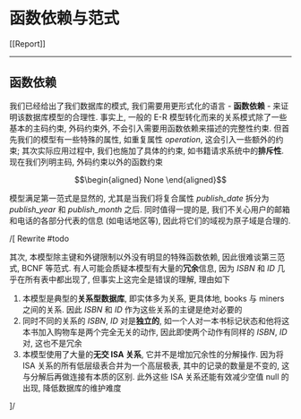 # 函数依赖与范式

[[Report]]

---

## 函数依赖

我们已经给出了我们数据库的模式, 我们需要用更形式化的语言 - **函数依赖** - 来证明该数据库模型的合理性. 事实上, 一般的 E-R 模型转化而来的关系模式除了一些基本的主码约束, 外码约束外, 不会引入需要用函数依赖来描述的完整性约束. 但首先我们的模型有一些特殊的属性, 如重复属性 *operation*, 这会引入一些额外的约束; 其次实际应用过程中, 我们也施加了具体的约束, 如书籍请求系统中的**排斥性**. 现在我们列明主码, 外码约束以外的函数约束

$$\begin{aligned}
    None
\end{aligned}$$

模型满足第一范式是显然的, 尤其是当我们将复合属性 *publish_date* 拆分为 *publish_year* 和 *publish_month* 之后. 同时值得一提的是, 我们不关心用户的邮箱和电话的各部分代表的信息 (如电话地区等), 因此将它们的域视为原子域是合理的.

/[ Rewrite #todo 

其次, 本模型除主键和外键限制以外没有明显的特殊函数依赖, 因此很难谈第三范式, BCNF 等范式. 有人可能会质疑本模型有大量的**冗余**信息, 因为 *ISBN* 和 *ID* 几乎在所有表中都出现了, 但事实上这完全是错误的理解, 理由如下

1. 本模型是典型的**关系型数据库**, 即实体多为关系, 更具体地, books 与 miners 之间的关系. 因此 *ISBN* 和 *ID* 作为这些关系的主键是绝对必要的
2. 同时不同的关系的 *ISBN*, *ID* 对是**独立的**, 如一个人对一本书标记状态和他将这本书加入购物车是两个完全无关的动作, 因此即使两个动作有同样的 *ISBN*, *ID* 对, 这也不是冗余
3. 本模型使用了大量的**无交 ISA 关系**, 它并不是增加冗余性的分解操作. 因为将 ISA 关系的所有低层级表合并为一个高层极表, 其中的记录的数量是不变的, 这与分解后再做连接有本质的区别. 此外这些 ISA 关系还能有效减少空值 null 的出现, 降低数据库的维护难度

]/